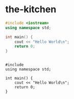 # the-kitchen

```C++
#include <iostream>
using namespace std;

int main() {
    cout << "Hello World\n";
    return 0;
}
```

<pre>
<code>
#include <iostream>
using namespace std;

int main() {
    cout << "Hello World\n";
    return 0;
}
</code>
</pre>
